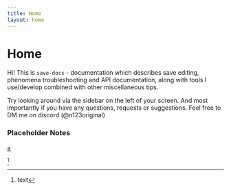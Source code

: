 ```yaml
---
title: Home
layout: home
---
```


# Home

Hi! This is `save-docs` - documentation which describes save editing, phenomena troubleshooting and API documentation, along with tools I use/develop combined with other miscellaneous tips.

Try looking around via the sidebar on the left of your screen. And most importantly if you have any questions, requests or suggestions. Feel free to DM me on discord (@n123original)

### Placeholder Notes

[a]

[a]: link
[^n]

[^n]: text
